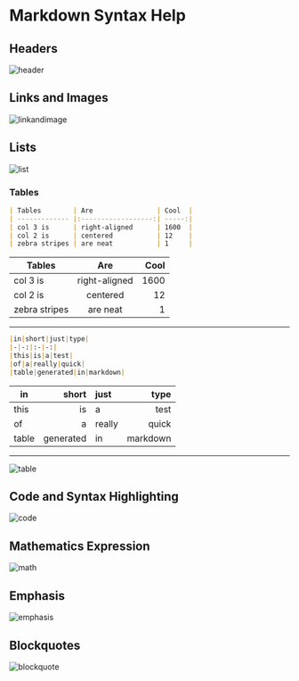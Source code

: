 # Markdown Syntax Help

## Headers

![header](./../img/mango_header.png)

## Links and Images

![linkandimage](./../img/mango_linkandimage.png)

## Lists

![list](./../img/mango_list.png)

### Tables

```markdown
| Tables        | Are                | Cool  |
| ------------- |:------------------:| -----:|
| col 3 is      | right-aligned      | 1600  |
| col 2 is      | centered           | 12    |
| zebra stripes | are neat           | 1     |
```


| Tables        | Are                | Cool  |
| ------------- |:------------------:| -----:|
| col 3 is      | right-aligned      | 1600  |
| col 2 is      | centered           | 12    |
| zebra stripes | are neat           | 1     |
  
--- 
```markdown
|in|short|just|type|
|-|-:|:-|-:|
|this|is|a|test|
|of|a|really|quick|
|table|generated|in|markdown|
```
  
|in|short|just|type|
|-|-:|:-|-:|
|this|is|a|test|
|of|a|really|quick|
|table|generated|in|markdown|

---

![table](./../img/mango_table.png)

## Code and Syntax Highlighting

![code](./../img/mango_code.png)

## Mathematics Expression

![math](./../img/mango_math.png)

## Emphasis

![emphasis](./../img/mango_emphasis.png)

## Blockquotes

![blockquote](./../img/mango_blockquote.png)





        